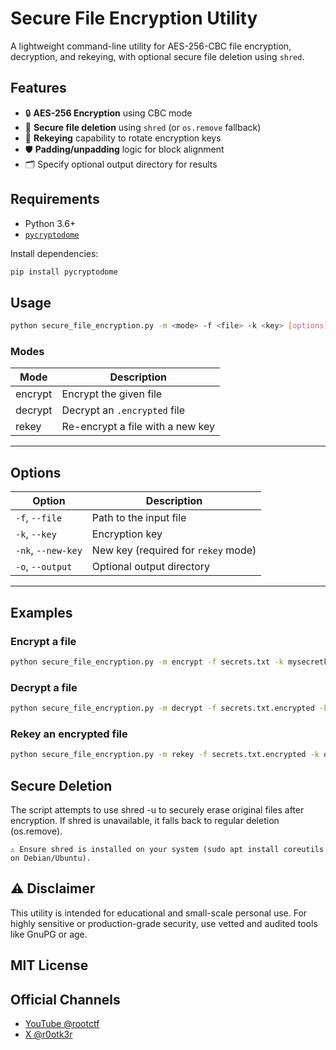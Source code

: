 # Secure File Encryption Utility

A lightweight command-line utility for AES-256-CBC file encryption, decryption, and rekeying, with optional secure file deletion using `shred`.

## Features

- 🔒 **AES-256 Encryption** using CBC mode
- 🧹 **Secure file deletion** using `shred` (or `os.remove` fallback)
- 🔑 **Rekeying** capability to rotate encryption keys
- 🛡️ **Padding/unpadding** logic for block alignment
- 🗂️ Specify optional output directory for results

## Requirements

- Python 3.6+
- [`pycryptodome`](https://pypi.org/project/pycryptodome/)

Install dependencies:

```bash
pip install pycryptodome
```
## Usage
```bash
python secure_file_encryption.py -m <mode> -f <file> -k <key> [options]
```
### Modes

| Mode    | Description                      |
| ------- | -------------------------------- |
| encrypt | Encrypt the given file           |
| decrypt | Decrypt an `.encrypted` file     |
| rekey   | Re-encrypt a file with a new key |
---
## Options

| Option             | Description                         |
| ------------------ | ----------------------------------- |
| `-f`, `--file`     | Path to the input file              |
| `-k`, `--key`      | Encryption key                      |
| `-nk`, `--new-key` | New key (required for `rekey` mode) |
| `-o`, `--output`   | Optional output directory           |
---
## Examples

### Encrypt a file
```bash
python secure_file_encryption.py -m encrypt -f secrets.txt -k mysecretkey
```
### Decrypt a file
```bash
python secure_file_encryption.py -m decrypt -f secrets.txt.encrypted -k mysecretkey
```
### Rekey an encrypted file
```bash
python secure_file_encryption.py -m rekey -f secrets.txt.encrypted -k oldkey -nk newkey
```
## Secure Deletion

The script attempts to use shred -u to securely erase original files after encryption. If shred is unavailable, it falls back to regular deletion (os.remove).

    ⚠️ Ensure shred is installed on your system (sudo apt install coreutils on Debian/Ubuntu).

## ⚠️ Disclaimer

This utility is intended for educational and small-scale personal use. For highly sensitive or production-grade security, use vetted and audited tools like GnuPG or age.

## MIT License



## Official Channels

- [YouTube @rootctf](https://www.youtube.com/@rootctf)
- [X @r0otk3r](https://x.com/r0otk3r)

